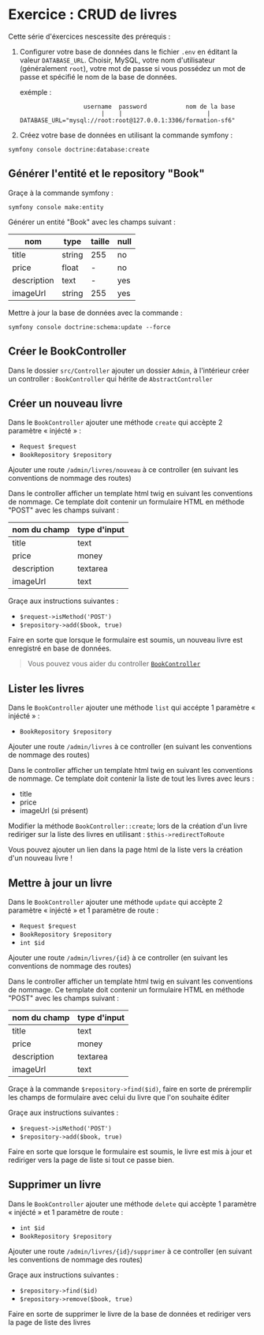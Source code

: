 # Exercice : CRUD de livres

Cette série d'éxercices nescessite des prérequis :

1. Configurer votre base de données dans le fichier `.env` en
   éditant la valeur `DATABASE_URL`. Choisir, MySQL, votre
   nom d'utilisateur (généralement `root`), votre mot de passe
   si vous possédez un mot de passe et spécifié le nom
   de la base de données.

    exémple :

    ```
                      username  password           nom de la base
                           |    |                        |
    DATABASE_URL="mysql://root:root@127.0.0.1:3306/formation-sf6"
    ```

2. Créez votre base de données en utilisant la commande symfony :

```
symfony console doctrine:database:create
```

## Générer l'entité et le repository "Book"

Graçe à la commande symfony :

```
symfony console make:entity
```

Générer un entité "Book" avec les champs suivant :

| nom         | type   | taille | null |
| ----------- | ------ | ------ | ---- |
| title       | string | 255    | no   |
| price       | float  | -      | no   |
| description | text   | -      | yes  |
| imageUrl    | string | 255    | yes  |

Mettre à jour la base de données avec la commande :

```
symfony console doctrine:schema:update --force
```

## Créer le BookController

Dans le dossier `src/Controller` ajouter un dossier `Admin`,
à l'intérieur créer un controller : `BookController` qui hérite
de `AbstractController`

## Créer un nouveau livre

Dans le `BookController` ajouter une méthode `create` qui accèpte
2 paramètre « injécté » :

-   `Request $request`
-   `BookRepository $repository`

Ajouter une route `/admin/livres/nouveau` à ce controller (en suivant
les conventions de nommage des routes)

Dans le controller afficher un template html twig en suivant
les conventions de nommage. Ce template doit contenir
un formulaire HTML en méthode "POST" avec les champs suivant :

| nom du champ | type d'input |
| ------------ | ------------ |
| title        | text         |
| price        | money        |
| description  | textarea     |
| imageUrl     | text         |

Graçe aux instructions suivantes :

-   `$request->isMethod('POST')`
-   `$repository->add($book, true)`

Faire en sorte que lorsque le formulaire est soumis, un nouveau livre
est enregistré en base de données.

> Vous pouvez vous aider du controller [`BookController`](../src/Controller/ExoBook/BookController.php)

## Lister les livres

Dans le `BookController` ajouter une méthode `list` qui accépte
1 paramètre « injécté » :

-   `BookRepository $repository`

Ajouter une route `/admin/livres` à ce controller (en suivant
les conventions de nommage des routes)

Dans le controller afficher un template html twig en suivant
les conventions de nommage. Ce template doit contenir la liste
de tout les livres avec leurs :

-   title
-   price
-   imageUrl (si présent)

Modifier la méthode `BookController::create`; lors de la création
d'un livre rediriger sur la liste des livres en utilisant : `$this->redirectToRoute`

Vous pouvez ajouter un lien dans la page html de la liste
vers la création d'un nouveau livre !

## Mettre à jour un livre

Dans le `BookController` ajouter une méthode `update` qui accèpte
2 paramètre « injécté » et 1 paramètre de route :

-   `Request $request`
-   `BookRepository $repository`
-   `int $id`

Ajouter une route `/admin/livres/{id}` à ce controller (en suivant
les conventions de nommage des routes)

Dans le controller afficher un template html twig en suivant
les conventions de nommage. Ce template doit contenir
un formulaire HTML en méthode "POST" avec les champs suivant :

| nom du champ | type d'input |
| ------------ | ------------ |
| title        | text         |
| price        | money        |
| description  | textarea     |
| imageUrl     | text         |

Graçe à la commande `$repository->find($id)`, faire en sorte de préremplir
les champs de formulaire avec celui du livre que l'on souhaite éditer

Graçe aux instructions suivantes :

-   `$request->isMethod('POST')`
-   `$repository->add($book, true)`

Faire en sorte que lorsque le formulaire est soumis, le livre
est mis à jour et rediriger vers la page de liste si tout ce
passe bien.

## Supprimer un livre

Dans le `BookController` ajouter une méthode `delete` qui accèpte
1 paramètre « injécté » et 1 paramètre de route :

-   `int $id`
-   `BookRepository $repository`

Ajouter une route `/admin/livres/{id}/supprimer` à ce controller (en suivant
les conventions de nommage des routes)

Graçe aux instructions suivantes :

-   `$repository->find($id)`
-   `$repository->remove($book, true)`

Faire en sorte de supprimer le livre de la base de données et rediriger
vers la page de liste des livres
